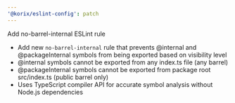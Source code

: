 ```yaml
---
'@korix/eslint-config': patch
---
```


Add no-barrel-internal ESLint rule

- Add new `no-barrel-internal` rule that prevents @internal and @packageInternal symbols from being exported based on visibility level
- @internal symbols cannot be exported from any index.ts file (any barrel)
- @packageInternal symbols cannot be exported from package root src/index.ts (public barrel only)
- Uses TypeScript compiler API for accurate symbol analysis without Node.js dependencies
